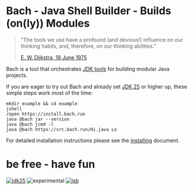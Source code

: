 # Bach - Java Shell Builder - Builds (on(ly)) Modules

> "The tools we use have a profound (and devious!) influence on our thinking habits, and, therefore, on our thinking abilities."
>
> [E. W. Dijkstra, 18 June 1975](https://www.cs.virginia.edu/~evans/cs655/readings/ewd498.html)

Bach is a tool that orchestrates [JDK tools] for building modular Java projects.

If you are eager to try out Bach and already set [JDK 25] or higher up, these simple steps work most of the time:

```shell
mkdir example && cd example
jshell
/open https://install.bach.run
java @bach jar --version
java @bach jcmd -l
java @bach https://src.bach.run/Hi.java Lo
```

For detailed installation instructions please see the [installing](doc/installing.md) document.

# be free - have fun

[![jdk25](https://img.shields.io/badge/JDK-25-blue.svg)](https://jdk.java.net)
![experimental](https://img.shields.io/badge/API-experimental-yellow.svg)
[![jsb](https://upload.wikimedia.org/wikipedia/commons/thumb/6/65/Bachsiegel.svg/220px-Bachsiegel.svg.png)](https://wikipedia.org/wiki/Johann_Sebastian_Bach)

[JDK tools]: https://docs.oracle.com/en/java/javase/25/docs/specs/man/index.html
[JDK 25]: https://jdk.java.net/25
